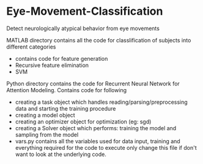 # Eye-Movement-Classification
Detect neurologically atypical behavior from eye movements

MATLAB directory contains all the code for classlification of subjects into different categories 
  - contains code for feature generation
  - Recursive feature elimination
  - SVM

Python directory contains the code for Recurrent Neural Network for Attention Modeling. Contains code for following
  - creating a task object which handles reading/parsing/preprocessing data and starting the training procedure
  - creating a model object
  - creating an optimizer object for optimization (eg: sgd)
  - creating a Solver object which performs: training the model and sampling from the model
  - vars.py contains all the variables used for data input, training and everything required for the code to execute
    only change this file if don't want to look at the underlying code.
